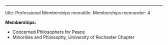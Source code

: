 ---
title: Professional Memberships
menutitle: Memberships
menuorder: 4

__Memberships:__
- Concerned Philosophers for Peace
- Minorities and Philosophy, University of Rochester Chapter
